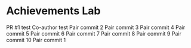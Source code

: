 # Achievements Lab
PR #1 test
Co-author test
Pair commit 2
Pair commit 3
Pair commit 4
Pair commit 5
Pair commit 6
Pair commit 7
Pair commit 8
Pair commit 9
Pair commit 10
Pair commit 1

